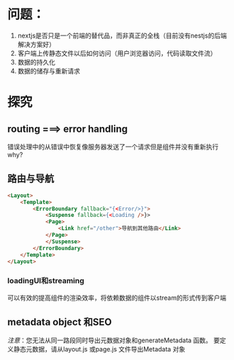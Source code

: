 # 问题：
1. nextjs是否只是一个前端的替代品，而非真正的全栈（目前没有nestjs的后端解决方案好）
2. 客户端上传静态文件以后如何访问（用户浏览器访问，代码读取文件流）
3. 数据的持久化
4. 数据的储存与重新请求

# 探究

## routing ===> error handling
错误处理中的从错误中恢复像服务器发送了一个请求但是组件并没有重新执行
why?



## 路由与导航
```html
<Layout>
    <Template>
        <ErrorBoundary fallback="{<Error/>}">
            <Suspense fallback={<Loading />}>
            <Page>
                <Link href="/other">导航到其他路由</Link>
            </Page>
            </Suspense>
        </ErrorBoundary>
    </Template>
</Layout>
```



### loadingUI和streaming
可以有效的提高组件的渲染效率，将依赖数据的组件以stream的形式传到客户端


## metadata object 和SEO
*注意*：您无法从同一路段同时导出元数据对象和generateMetadata 函数。
要定义静态元数据，请从layout.js 或page.js 文件导出Metadata 对象
